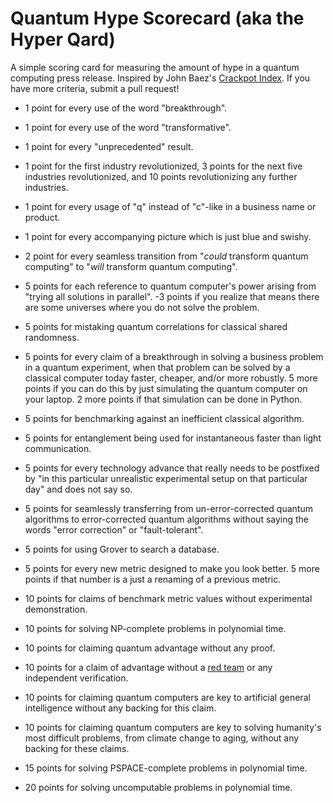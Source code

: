 # Quantum Hype Scorecard (aka the Hyper Qard)

A simple scoring card for measuring the amount of hype in a quantum computing press release.
Inspired by John Baez's [Crackpot Index](https://math.ucr.edu/home/baez/crackpot.html).
If you have more criteria, submit a pull request!

* 1 point for every use of the word "breakthrough".

* 1 point for every use of the word "transformative".

* 1 point for every "unprecedented" result.

* 1 point for the first industry revolutionized, 3 points for the next five industries revolutionized, and 10 points revolutionizing any further industries. 

* 1 point for every usage of "q" instead of "c"-like in a business name or product.

* 1 point for every accompanying picture which is just blue and swishy.

* 2 point for every seamless transition from "*could* transform quantum computing" to
"*will* transform quantum computing".

* 5 points for each reference to quantum computer's power arising from  "trying all solutions in parallel".  -3 points if you realize that means there are some universes where you do not solve the problem.

* 5 points for mistaking quantum correlations for classical shared randomness.

* 5 points for every claim of a breakthrough in solving a business problem in a quantum experiment, when that problem can be solved by a classical computer today faster, cheaper, and/or more robustly.  5 more points if you can do this by just simulating the quantum computer on your laptop.  2 more points if that simulation can be done in Python.

* 5 points for benchmarking against an inefficient classical algorithm.

* 5 points for entanglement being used for instantaneous faster than light communication.

* 5 points for every technology advance that really needs to be postfixed by "in this
particular unrealistic experimental setup on that particular day" and does not say so.

* 5 points for seamlessly transferring from un-error-corrected quantum algorithms to
error-corrected quantum algorithms without saying the words "error correction" or
"fault-tolerant".

* 5 points for using Grover to search a database.

* 5 points for every new metric designed to make you look better. 5 more points if that number is a just a renaming of a previous metric.  

* 10 points for claims of benchmark metric values without experimental demonstration.

* 10 points for solving NP-complete problems in polynomial time.

* 10 points for claiming quantum advantage without any proof.

* 10 points for a claim of advantage without a [red team](https://en.wikipedia.org/wiki/Red_team) or any independent verification.

* 10 points for claiming quantum computers are key to artificial general 
intelligence without any backing for this claim.

* 10 points for claiming quantum computers are key to solving humanity's most difficult problems,
from climate change to aging, without any backing for these claims.

* 15 points for solving PSPACE-complete problems in polynomial time.

* 20 points for solving uncomputable problems in polynomial time.
